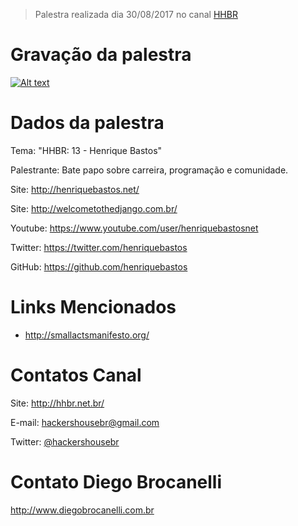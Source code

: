 > Palestra realizada dia 30/08/2017 no canal [HHBR](https://www.youtube.com/channel/UCh1xOy7SP_KyRn4wTNVvFHw)

# Gravação da palestra
[![Alt text](https://i.ytimg.com/vi/-u3YtMkJtAA/hqdefault.jpg)](https://www.youtube.com/watch?v=-u3YtMkJtAA)

# Dados da palestra

Tema: "HHBR: 13 - Henrique Bastos"

Palestrante: Bate papo sobre carreira, programação e comunidade.

Site: http://henriquebastos.net/ 

Site: http://welcometothedjango.com.br/ 

Youtube: https://www.youtube.com/user/henriquebastosnet

Twitter: https://twitter.com/henriquebastos 

GitHub: https://github.com/henriquebastos

# Links Mencionados

- http://smallactsmanifesto.org/

# Contatos Canal
Site: http://hhbr.net.br/

E-mail: hackershousebr@gmail.com

Twitter: [@hackershousebr](twitter.com/hackershousebr)

# Contato Diego Brocanelli
http://www.diegobrocanelli.com.br
